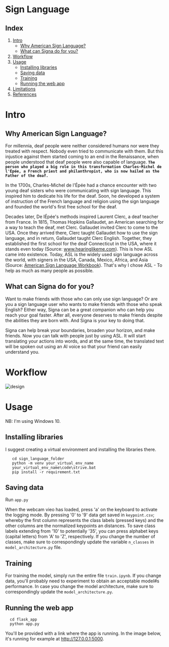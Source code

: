 # Sign Language

## Index

1. [Intro](#intro)
     * [Why American Sign Language?](#whyamericansignlanguage?)
     * [What can Signa do for you?](#whatcansignadoforyou?)
2. [Workflow](#workflow)
3. [Usage](#usage)
      * [Installing libraries](#installinglibraries)
      * [Saving data](#savingdata)
      * [Training](#traning)
      * [Running the web app](#runningthewebapp)
 4. [Limitations](#limitations)
 5. [References](#references)
      

# Intro

## Why American Sign Language?

For millennia, deaf people were neither considered humans nor were they treated with respect. Nobody even tried to communicate with them. But this injustice against them started coming to an end in the Renaissance, when people understood that deaf people were also capable of language. <b>`The person who played a big role in this transformation Charles-Michel de l'Épée, a French priest and philanthropist, who is now hailed as the Father of the deaf.`</b>
             
In the 1700s, Charles-Michel de l'Épée had a chance encounter with two young deaf sisters who were communicating with sign language. This inspired him to dedicate his life for the deaf. Soon, he developed a system of instruction of the French language and religion using the sign language and founded the world's first free school for the deaf.
 
Decades later, De lÉpée's methods inspired Laurent Clerc, a deaf teacher from France. In 1815, Thomas Hopkins Gallaudet, an American searching for a way to teach
the deaf, met Clerc. Gallaudet invited Clerc to come to the USA. Once they arrived there, Clerc taught Gallaudet how to use the sign language, and in return, 
Gallaudet taught Clerc English. Together, they established the first school for the deaf Connecticut in the USA, where it stands even today (Source: <a href ="https://www.hearinglikeme.com/sign-languages-around-the-world/#:~:text=American%20Sign%20Language%20(ASL)%20is,Thomas%20Gallaudet%20and%20Laurent%20Clerc." target="_blank">www.hearinglikeme.com</a>). This is how ASL came into existence. Today, ASL is the widely used sign language across the world, with signers in the USA, Canada, Mexico, Africa, and Asia (Source: <a href = "https://www.amazon.com/American-Sign-Language-Workbook-Vocabulary/dp/1646119509" target="_blank">American Sign Language Workbook</a>). That's why I chose ASL - To help as much as many people as possible. 

## What can Signa do for you?

Want to make friends with those who can only use sign language? Or are you a sign language user who wants to make friends with those who speak English? Either way, Signa can be a great companion who can help you reach your goal faster. After all, everyone deserves to make friends despite the abilities they are born with. 
And Signa is your key to doing that.

Signa can help break your boundaries, broaden your horizon, and make friends. Now you can talk with people just by using ASL. It will start translating your actions into words, and at the same time, the translated text will be spoken out using an AI voice so that your friend can easily understand you. 

# Workflow

![design](https://user-images.githubusercontent.com/99767517/214328113-27cb8464-5776-4ca8-8633-35fedecdf53e.gif)

# Usage
NB: I'm using Windows 10.

## Installing libraries

I suggest creating a virtual environment and installing the libraries there.

       cd sign_language_folder
       python -m venv your_virtual_env_name
       your_virtual_env_name\code\strive.bat
       pip install -r requirement.txt

## Saving data

Run `app.py`

When the webcam vieo has loaded, press 'a' on the keyboard to activate the logging mode. By pressing '0' to '9' data get saved in `keypoint.csv`; whereby the first column represents the class labels (pressed keys) and the other columns are the normalized keypoints an distances. To save class labels extending from '10' to potentially '35', you can press alphabet keys (capital letters) from 'A' to 'Z', respectively.
If you change the number of classes, make sure to correspondingly update the variable `n_classes` in `model_architecture.py` file.

## Training

For training the model, simply run the entire file `train.ipynb`. If you change data, you'll probably need to experiment to obtain an acceptable model#s performance. In case you change the model architecture, make sure to correspondingly update the `model_architecture.py`.

## Running the web app

      cd flask_app
      python app.py
      
You'll be provided with a link where the app is running. In the image below, it's running for example at http://127.0.0.1:5000.
  
  
